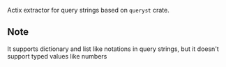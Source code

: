 Actix extractor for query strings based on `queryst` crate.

## Note

It supports dictionary and list like notations in query strings, but it doesn't support typed values like numbers
